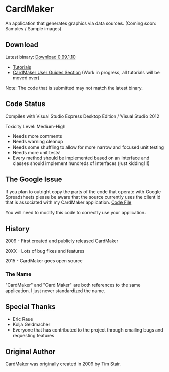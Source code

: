 # CardMaker

An application that generates graphics via data sources. (Coming soon: Samples / Sample images)

## Download

Latest binary: [Download 0.99.1.10](https://www.nhmk.com/applications/CardMaker_0.99.1.10.zip)

* [Tutorials](https://www.nhmk.com/cardmakertutorials/)
* [CardMaker User Guides Section](https://github.com/nhmkdev/cardmaker/wiki/user) (Work in progress, all tutorials will be moved over)

Note: The code that is submitted may not match the latest binary.

## Code Status

Compiles with Visual Studio Express Desktop Edition / Visual Studio 2012

Toxicity Level: Medium-High
 * Needs more comments
 * Needs warning cleanup
 * Needs some shuffling to allow for more narrow and focused unit testing
 * Needs more unit tests!
 * Every method should be implemented based on an interface and classes should implement hundreds of interfaces (just kidding!!!)

## The Google Issue

If you plan to outright copy the parts of the code that operate with Google Spreadsheets please be aware that the source
currently uses the client id that is associated with my CardMaker application. [Code File](https://raw.githubusercontent.com/nhmkdev/cardmaker/master/CardMaker/Card/Import/GoogleReferenceReader.cs)

You will need to modify this code to correctly use your application.

## History

2009 - First created and publicly released CardMaker

20XX - Lots of bug fixes and features

2015 - CardMaker goes open source

### The Name

"CardMaker" and "Card Maker" are both references to the same application. I just never standardized the name.

## Special Thanks

* Eric Raue
* Kolja Geldmacher
* Everyone that has contributed to the project through emailing bugs and requesting features

## Original Author

CardMaker was originally created in 2009 by Tim Stair.
